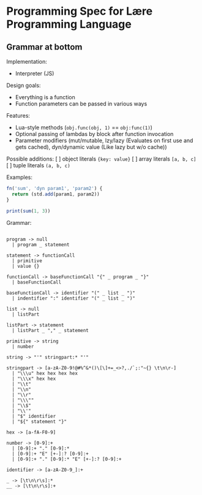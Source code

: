 # Programming Spec for Lære Programming Language

## Grammar at bottom

Implementation:
* Interpreter (JS)

Design goals:
* Everything is a function
* Function parameters can be passed in various ways

Features:
* Lua-style methods (`obj.func(obj, 1)` == `obj:func(1)`)
* Optional passing of lambdas by block after function invocation
* Parameter modifiers (mut/mutable, lzy/lazy (Evaluates on first use and gets cached), dyn/dynamic value (Like lazy but w/o cache))

Possible additions: 
[ ] object literals `{key: value}`
[ ] array literals `[a, b, c]`
[ ] tuple literals `(a, b, c)`

Examples:
```js
fn('sum', 'dyn param1', 'param2') {
  return (std.add(param1, param2))
}

print(sum(1, 3))
```

Grammar:
```nearley

program -> null
  | program _ statement

statement -> functionCall
  | primitive
  | value {}

functionCall -> baseFunctionCall "{" _ program _ "}"
  | baseFunctionCall

baseFunctionCall -> identifier "(" _ list _ ")"
  | indentifier ":" identifier "(" _ list _ ")"

list -> null
  | listPart

listPart -> statement
  | listPart _ "," _ statement

primitive -> string
  | number

string -> "'" stringpart:* "'"

stringpart -> [a-zA-Z0-9!@#%^&*()\[\]+=_<>?,./`;:"~{} \t\n\r-]
  | "\\\u" hex hex hex hex
  | "\\\x" hex hex
  | "\\t"
  | "\\n"
  | "\\r"
  | "\\\""
  | "\\$"
  | "\\'"
  | "$" identifier
  | "${" statement "}"

hex -> [a-fA-F0-9]

number -> [0-9]:+
  | [0-9]:+ "." [0-9]:*
  | [0-9]:+ "E" [+-]:? [0-9]:+
  | [0-9]:+ "." [0-9]:* "E" [+-]:? [0-9]:+

identifier -> [a-zA-Z0-9_]:+

_ -> [\t\n\r\s]:*
__ -> [\t\n\r\s]:+

```
